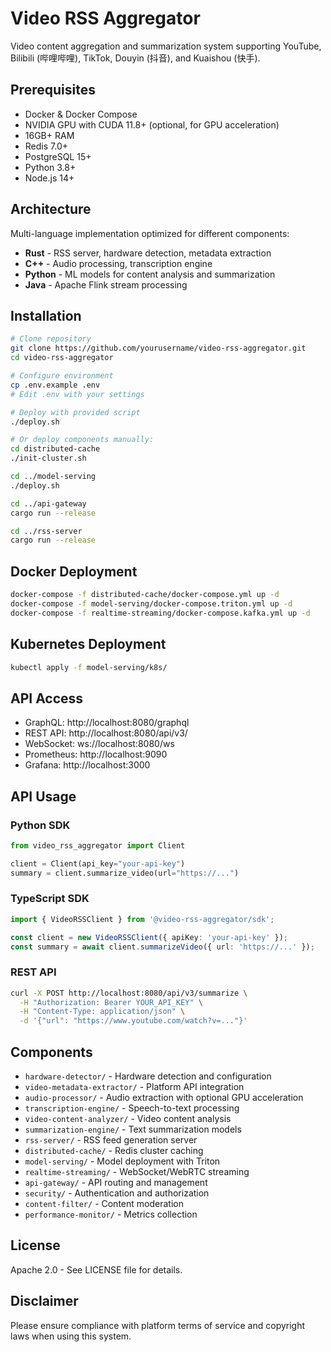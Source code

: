 # Video RSS Aggregator

Video content aggregation and summarization system supporting YouTube, Bilibili (哔哩哔哩), TikTok, Douyin (抖音), and Kuaishou (快手).

## Prerequisites

- Docker & Docker Compose
- NVIDIA GPU with CUDA 11.8+ (optional, for GPU acceleration)
- 16GB+ RAM
- Redis 7.0+
- PostgreSQL 15+
- Python 3.8+
- Node.js 14+

## Architecture

Multi-language implementation optimized for different components:

- **Rust** - RSS server, hardware detection, metadata extraction
- **C++** - Audio processing, transcription engine
- **Python** - ML models for content analysis and summarization
- **Java** - Apache Flink stream processing

## Installation

```bash
# Clone repository
git clone https://github.com/yourusername/video-rss-aggregator.git
cd video-rss-aggregator

# Configure environment
cp .env.example .env
# Edit .env with your settings

# Deploy with provided script
./deploy.sh

# Or deploy components manually:
cd distributed-cache
./init-cluster.sh

cd ../model-serving
./deploy.sh

cd ../api-gateway
cargo run --release

cd ../rss-server
cargo run --release
```

## Docker Deployment

```bash
docker-compose -f distributed-cache/docker-compose.yml up -d
docker-compose -f model-serving/docker-compose.triton.yml up -d
docker-compose -f realtime-streaming/docker-compose.kafka.yml up -d
```

## Kubernetes Deployment

```bash
kubectl apply -f model-serving/k8s/
```

## API Access

- GraphQL: http://localhost:8080/graphql
- REST API: http://localhost:8080/api/v3/
- WebSocket: ws://localhost:8080/ws
- Prometheus: http://localhost:9090
- Grafana: http://localhost:3000

## API Usage

### Python SDK
```python
from video_rss_aggregator import Client

client = Client(api_key="your-api-key")
summary = client.summarize_video(url="https://...")
```

### TypeScript SDK
```typescript
import { VideoRSSClient } from '@video-rss-aggregator/sdk';

const client = new VideoRSSClient({ apiKey: 'your-api-key' });
const summary = await client.summarizeVideo({ url: 'https://...' });
```

### REST API
```bash
curl -X POST http://localhost:8080/api/v3/summarize \
  -H "Authorization: Bearer YOUR_API_KEY" \
  -H "Content-Type: application/json" \
  -d '{"url": "https://www.youtube.com/watch?v=..."}'
```

## Components

- `hardware-detector/` - Hardware detection and configuration
- `video-metadata-extractor/` - Platform API integration
- `audio-processor/` - Audio extraction with optional GPU acceleration
- `transcription-engine/` - Speech-to-text processing
- `video-content-analyzer/` - Video content analysis
- `summarization-engine/` - Text summarization models
- `rss-server/` - RSS feed generation server
- `distributed-cache/` - Redis cluster caching
- `model-serving/` - Model deployment with Triton
- `realtime-streaming/` - WebSocket/WebRTC streaming
- `api-gateway/` - API routing and management
- `security/` - Authentication and authorization
- `content-filter/` - Content moderation
- `performance-monitor/` - Metrics collection

## License

Apache 2.0 - See LICENSE file for details.

## Disclaimer

Please ensure compliance with platform terms of service and copyright laws when using this system.
